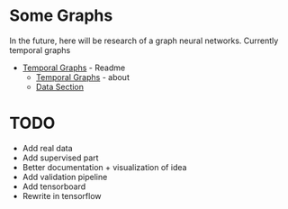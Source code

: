 # Some Graphs
In the future, here will be research of a graph neural networks. 
Currently temporal graphs

* [Temporal Graphs](temporal_graphs) - Readme
  * [Temporal Graphs](reports/TemporalGraphs.md) - about
  * [Data Section](reports/Data.md)



# TODO
* Add real data
* Add supervised part
* Better documentation + visualization of idea
* Add validation pipeline
* Add tensorboard
* Rewrite in tensorflow